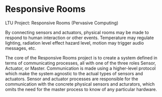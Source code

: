 # Responsive Rooms

LTU Project: Responsive Rooms (Pervasive Computing)

By connecting sensors and actuators, physical rooms may be made to respond to human interaction or other events. Temperature may regulate lighting, radiation level effect hazard level, motion may trigger audio messages, etc.

The core of the Responsive Rooms project is to create a system defined in terms of communicating processes, all with one of the three roles Sensor, Actuator, or Master. Communication is made using a higher-level protocol which make the system agnostic to the actual types of sensors and actuators. Sensor and actuator processes are responsible for the communication with the concrete physical sensors and acturators, which omits the need for the master process to know of any particular hardware.
